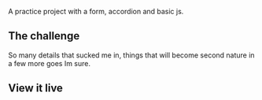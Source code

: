 A practice project with a form, accordion and basic js.

## The challenge
So many details that sucked me in, things that will become second nature in a few more goes Im sure.

## View it live

